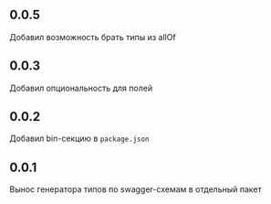 ## 0.0.5
Добавил возможность брать типы из allOf

## 0.0.3
Добавил опциональность для полей

## 0.0.2
Добавил bin-секцию в `package.json`

## 0.0.1
Вынос генератора типов по swagger-схемам в отдельный пакет
